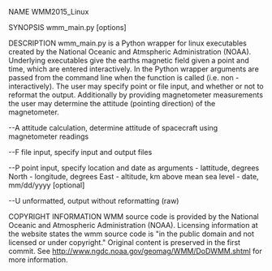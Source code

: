 NAME
WMM2015_Linux

SYNOPSIS
wmm_main.py [options]

DESCRIPTION
wmm_main.py is a Python wrapper for linux executables created by the National Oceanic and Atmspheric Administration (NOAA). Underlying executables give the earths magnetic field given a point and time, which are entered interactively. In the Python wrapper arguments are passed from the command line when the function is called (i.e. non - interactively). The user may specify point or file input, and whether or not to reformat the output. Additionally by providing magnetometer measurements the user may determine the attitude (pointing direction) of the magnetometer. 

--A
	attitude calculation, determine attitude of spacecraft using magnetometer readings

--F
	file input, specify input and output files	

--P
	point input, specify location and date as arguments
	- lattitude, degrees North
	- longitude, degrees East
	- altitude, km above mean sea level
	- date, mm/dd/yyyy [optional]

--U
	unformatted, output without reformatting (raw)

COPYRIGHT INFORMATION
WMM source code is provided by the National Oceanic and Atmospheric Administration (NOAA). Licensing information at the website states the wmm source code is "in the public domain and not licensed or under copyright." Original content is preserved in the first commit. See http://www.ngdc.noaa.gov/geomag/WMM/DoDWMM.shtml for more information.

